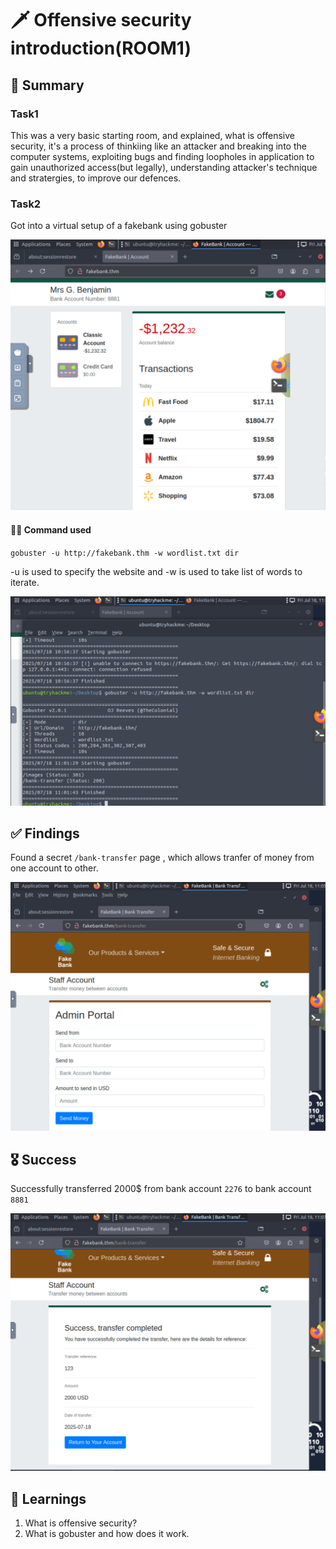 # 🗡️ Offensive security introduction(ROOM1)

## 📝 Summary
### Task1
This was a very basic starting room, and explained, what is offensive security, it's a process of thinkiing like an attacker and breaking into the computer systems, exploiting bugs and finding loopholes in application to gain unauthorized access(but legally), understanding attacker's technique and stratergies, to improve our defences.
### Task2
Got into a virtual setup of a fakebank using gobuster

![fake_bank](../intro-to-cybersecurity/images/offensive-security/fake-bank.png)

#### 👨‍💻 Command used
`gobuster -u http://fakebank.thm -w wordlist.txt dir` 

-u is used to specify the website and -w is used to take list of words to iterate.

![terminal_gobuster](../intro-to-cybersecurity/images/offensive-security/terminal-gobuster.png)

## ✅ Findings
Found a secret `/bank-transfer` page , which allows tranfer of money from one account to other. 

![admin_portal](../intro-to-cybersecurity/images/offensive-security/admin-portal.png)

## 🎖️ Success
Successfully transferred 2000$ from bank account `2276` to bank account `8881`

![success](../intro-to-cybersecurity/images/offensive-security/success.png)

## 📕 Learnings
1. What is offensive security?
2. What is gobuster and how does it work.
   
